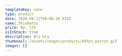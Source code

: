 ```yaml
---
templateKey: none
type: product
date: 2020-09-11T08:08:20.015Z
name: Shinkatsu
price: Rp. 134
isInStock: true
description: Bla bla
thumbnail: /assets/images/products/60fps_parrot.gif
images: []
---
```

